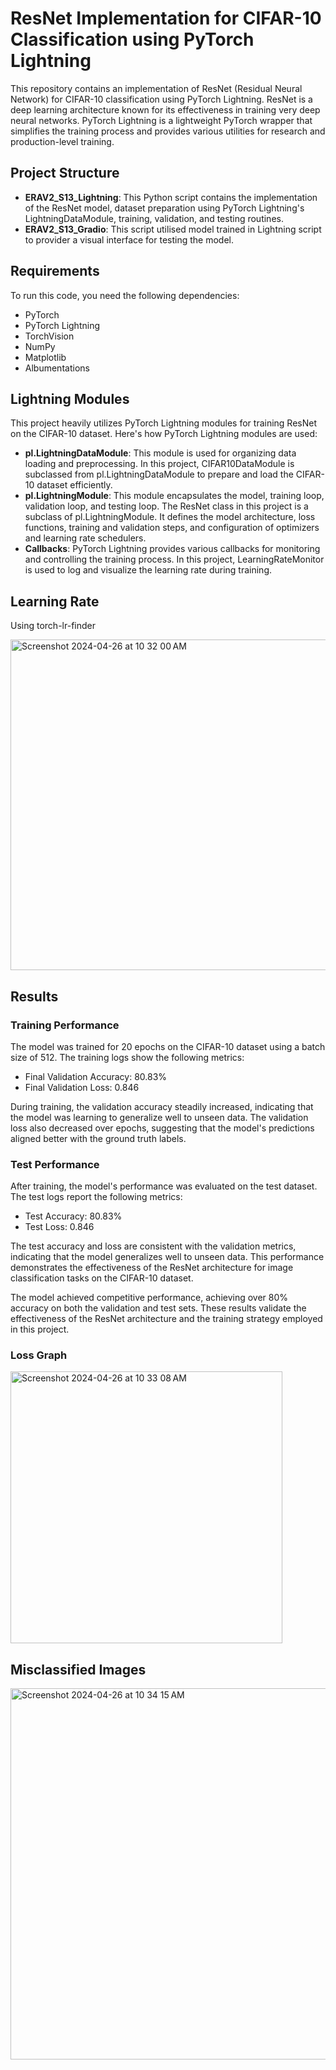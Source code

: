 # ResNet Implementation for CIFAR-10 Classification using PyTorch Lightning

This repository contains an implementation of ResNet (Residual Neural Network) for CIFAR-10 classification using PyTorch Lightning. ResNet is a deep learning architecture known for its effectiveness in training very deep neural networks. PyTorch Lightning is a lightweight PyTorch wrapper that simplifies the training process and provides various utilities for research and production-level training.

## Project Structure

- **ERAV2_S13_Lightning**: This Python script contains the implementation of the ResNet model, dataset preparation using PyTorch Lightning's LightningDataModule, training, validation, and testing routines.
- **ERAV2_S13_Gradio**: This script utilised model trained in Lightning script to provider a visual interface for testing the model.

## Requirements
To run this code, you need the following dependencies:

- PyTorch
- PyTorch Lightning
- TorchVision
- NumPy
- Matplotlib
- Albumentations

## Lightning Modules
This project heavily utilizes PyTorch Lightning modules for training ResNet on the CIFAR-10 dataset. Here's how PyTorch Lightning modules are used:

- **pl.LightningDataModule**: This module is used for organizing data loading and preprocessing. In this project, CIFAR10DataModule is subclassed from pl.LightningDataModule to prepare and load the CIFAR-10 dataset efficiently.
- **pl.LightningModule**: This module encapsulates the model, training loop, validation loop, and testing loop. The ResNet class in this project is a subclass of pl.LightningModule. It defines the model architecture, loss functions, training and validation steps, and configuration of optimizers and learning rate schedulers.
- **Callbacks**: PyTorch Lightning provides various callbacks for monitoring and controlling the training process. In this project, LearningRateMonitor is used to log and visualize the learning rate during training.

## Learning Rate

Using torch-lr-finder <br> 

<img width="529" alt="Screenshot 2024-04-26 at 10 32 00 AM" src="https://github.com/Himank-J/ERAV2/assets/55919214/86e0f563-5624-4590-94b4-5787bc38e63a">

## Results

### Training Performance
The model was trained for 20 epochs on the CIFAR-10 dataset using a batch size of 512. The training logs show the following metrics:

- Final Validation Accuracy: 80.83%
- Final Validation Loss: 0.846

During training, the validation accuracy steadily increased, indicating that the model was learning to generalize well to unseen data. The validation loss also decreased over epochs, suggesting that the model's predictions aligned better with the ground truth labels.

### Test Performance
After training, the model's performance was evaluated on the test dataset. The test logs report the following metrics:

- Test Accuracy: 80.83%
- Test Loss: 0.846

The test accuracy and loss are consistent with the validation metrics, indicating that the model generalizes well to unseen data. This performance demonstrates the effectiveness of the ResNet architecture for image classification tasks on the CIFAR-10 dataset.

The model achieved competitive performance, achieving over 80% accuracy on both the validation and test sets. These results validate the effectiveness of the ResNet architecture and the training strategy employed in this project.

### Loss Graph

<img width="435" alt="Screenshot 2024-04-26 at 10 33 08 AM" src="https://github.com/Himank-J/ERAV2/assets/55919214/c783bab8-5e2c-40a5-8210-be3bb4dae40e">

## Misclassified Images
<img width="594" alt="Screenshot 2024-04-26 at 10 34 15 AM" src="https://github.com/Himank-J/ERAV2/assets/55919214/f59fcf5a-5a13-4259-ad94-7ed76b0cc614">

